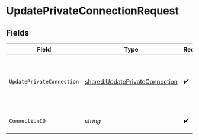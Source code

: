 # UpdatePrivateConnectionRequest


## Fields

| Field                                                                            | Type                                                                             | Required                                                                         | Description                                                                      |
| -------------------------------------------------------------------------------- | -------------------------------------------------------------------------------- | -------------------------------------------------------------------------------- | -------------------------------------------------------------------------------- |
| `UpdatePrivateConnection`                                                        | [shared.UpdatePrivateConnection](../../models/shared/updateprivateconnection.md) | :heavy_check_mark:                                                               | Here's a sample of JSON data sent in the request body to the API.                |
| `ConnectionID`                                                                   | *string*                                                                         | :heavy_check_mark:                                                               | ID of the private connection                                                     |